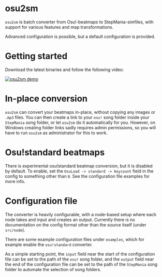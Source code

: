 
# osu2sm

`osu2sm` is batch converter from Osu!-beatmaps to StepMania-simfiles, with support for various
features and map transformations.

Advanced configuration is possible, but a default configuration is provided.

# Getting started

Download the latest binaries and follow the following video:

[![osu2sm demo](https://img.youtube.com/vi/l1YLVsiuXZ8/0.jpg)](https://www.youtube.com/watch?v=l1YLVsiuXZ8)

# In-place conversion

`osu2sm` can convert your beatmaps in-place, without copying any images or `.mp3` files.
You can then create a link to your `osu!` song folder inside your `StepMania` song folder, or let
`osu2sm` do it automatically for you.
However, on Windows creating folder links sadly requires admin permissions, so you will have to run
`osu2sm` as administrator for this to work.

# Osu!standard beatmaps

There is experimental osu!standard beatmap conversion, but it is disabled by default.
To enable, set the `OsuLoad -> standard -> keycount` field in the config to something other than
`0`.
See the configuration file examples for more info.

# Configuration file

The converter is heavily configurable, with a node-based setup where each node takes and input and
creates an output.
Currently there is no documentation on the config format other than the source itself (under 
`src/node`).

There are some example configuration files under `examples`, which for example enable the
`osu!standard` converter.

As a simple starting point, the `input` field near the start of the configuration file can be
set to the path of the `osu!` song folder, and the `output` field near the end of the configuration
file can be set to the path of the `StepMania` song folder to automate the selection of song
folders.
